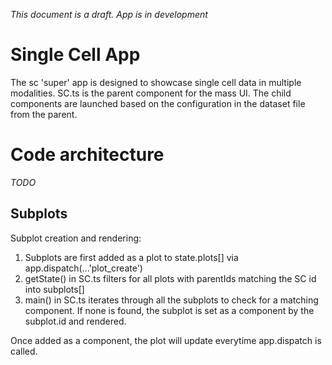 _This document is a draft. App is in development_

# Single Cell App
The sc 'super' app is designed to showcase single cell data in multiple modalities. SC.ts is the parent component for the mass UI. The child components are launched based on the configuration in the dataset file from the parent. 

# Code architecture
_TODO_

## Subplots
Subplot creation and rendering: 
1. Subplots are first added as a plot to state.plots[] via app.dispatch(...'plot_create')
2. getState() in SC.ts filters for all plots with parentIds matching the SC id into subplots[]
3. main() in SC.ts iterates through all the subplots to check for a matching component. If none is found, the subplot is set as a component by the subplot.id and rendered. 

Once added as a component, the plot will update everytime app.dispatch is called. 